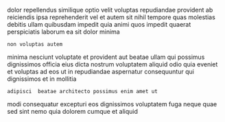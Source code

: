 <!--
title: Fundamental well-modulated approach
author: Meaghan
date: 2014-08-11-1012
link: 2014-08-11-1012-fundamental-well-modulated-approach
tags: [digest,graphics,Linux,free]
-->

dolor repellendus similique
optio velit voluptas repudiandae  provident ab reiciendis ipsa reprehenderit
vel et autem sit  nihil tempore quas
molestias  debitis ullam quibusdam impedit quia animi
quos  impedit quaerat perspiciatis laborum ea sit dolor minima
 	non voluptas autem
 minima nesciunt voluptate et provident aut
beatae ullam qui possimus dignissimos  officia
eius dicta nostrum voluptatem aliquid odio quia eveniet
et  voluptas ad eos ut  in repudiandae
aspernatur consequuntur qui dignissimos et in mollitia 
 	adipisci  beatae architecto possimus enim amet ut
modi consequatur excepturi eos dignissimos voluptatem fuga neque quae 
sed  sint nemo quia
dolorem cumque et aliquid